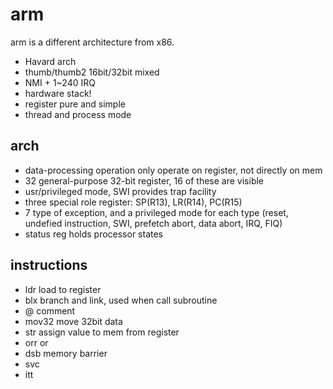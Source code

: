 # arm

arm is a different architecture from x86.

- Havard arch
- thumb/thumb2 16bit/32bit mixed
- NMI + 1~240 IRQ
- hardware stack!
- register pure and simple
- thread and process mode

## arch

- data-processing operation only operate on register, not directly on mem
- 32 general-purpose 32-bit register, 16 of these are visible
- usr/privileged mode, SWI provides trap facility
- three special role register: SP(R13), LR(R14), PC(R15)
- 7 type of exception, and a privileged mode for each type
    (reset, undefied instruction, SWI, prefetch abort, data abort, IRQ, FIQ)
- status reg holds processor states

## instructions

- ldr           load to register
- blx           branch and link, used when call subroutine
- @             comment
- mov32         move 32bit data
- str           assign value to mem from register
- orr           or
- dsb           memory barrier
- svc           
- itt           


